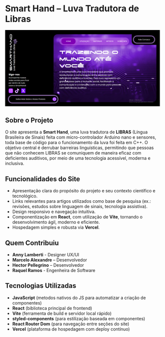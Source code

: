 # Smart Hand – Luva Tradutora de Libras

![Smart Hand Banner](./public//printHome.png)

## Sobre o Projeto

O site apresenta a **Smart Hand**, uma luva tradutora de **LIBRAS** (Língua Brasileira de Sinais) feita com micro-controlador Arduino nano e sensores, toda base de código para o funcionamento da luva foi feita em C++. O objetivo central é derrubar barreiras linguísticas, permitindo que pessoas que não conhecem LIBRAS se comuniquem de maneira eficaz com deficientes auditivos, por meio de uma tecnologia acessível, moderna e inclusiva.

## Funcionalidades do Site

- Apresentação clara do propósito do projeto e seu contexto científico e tecnológico.
- Links relevantes para artigos utilizados como base de pesquisa (ex.: revisões, estudos sobre linguagem de sinais, tecnologia assistiva).
- Design responsivo e navegação intuitiva.
- Componentização em **React**, com utilização de **Vite**, tornando o desenvolvimento ágil, moderno e eficiente.
- Hospedagem simples e robusta via **Vercel**.

## Quem Contribuiu

- **Anny Lamberti** - Designer UX/UI
- **Marcelo Alexandre** – Desenvolvedor  
- **Hector Pellegrino** – Desenvolvedor
- **Raquel Ramos** - Engenheira de Software
## Tecnologias Utilizadas

- **JavaScript** (metodos nativos do JS para automatizar a criação de componentes)
- **React** (biblioteca principal de frontend)
- **Vite** (ferramenta de build e servidor local rápido)
- **styled-components** (para estilização baseada em componentes)
- **React Router Dom** (para navegação entre seções do site)
- **Vercel** (plataforma de hospedagem com deploy contínuo)


